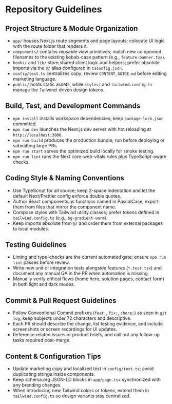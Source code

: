 # Repository Guidelines

## Project Structure & Module Organization
- `app/` houses Next.js route segments and page layouts; colocate UI logic with the route folder that renders it.
- `components/` contains reusable view primitives; match new component filenames to the existing kebab-case pattern (e.g., `feature-banner.tsx`).
- `hooks/` and `lib/` store shared client logic and helpers; prefer absolute imports via the `@/` alias configured in `tsconfig.json`.
- `config/text.ts` centralizes copy; review `CONTENT_GUIDE.md` before editing marketing language.
- `public/` holds static assets, while `styles/` and `tailwind.config.ts` manage the Tailwind-driven design tokens.

## Build, Test, and Development Commands
- `npm install` installs workspace dependencies; keep `package-lock.json` committed.
- `npm run dev` launches the Next.js dev server with hot reloading at `http://localhost:3000`.
- `npm run build` produces the production bundle; run before deploying or submitting large PRs.
- `npm run start` serves the optimized build locally for smoke testing.
- `npm run lint` runs the Next core-web-vitals rules plus TypeScript-aware checks.

## Coding Style & Naming Conventions
- Use TypeScript for all source; keep 2-space indentation and let the default Next/Prettier config enforce double quotes.
- Author React components as functions named in PascalCase, export them from files that mirror the component name.
- Compose styles with Tailwind utility classes; prefer tokens defined in `tailwind.config.ts` (e.g., `bg-gradient-warm`).
- Keep imports absolute from `@/` and order them from external packages to local modules.

## Testing Guidelines
- Linting and type-checks are the current automated gate; ensure `npm run lint` passes before review.
- Write new unit or integration tests alongside features (`*.test.tsx`) and document any manual QA in the PR when automation is missing.
- Manually verify critical flows (home hero, solution pages, contact form) in both light and dark modes.

## Commit & Pull Request Guidelines
- Follow Conventional Commit prefixes (`feat:`, `fix:`, `chore:`) as seen in `git log`; keep subjects under 72 characters and descriptive.
- Each PR should describe the change, list testing evidence, and include screenshots or screen recordings for UI updates.
- Reference related issues or product briefs, and call out any follow-up tasks required post-merge.

## Content & Configuration Tips
- Update marketing copy and localized text in `config/text.ts`; avoid duplicating strings inside components.
- Keep schema.org JSON-LD blocks in `app/page.tsx` synchronized with any branding changes.
- When introducing new Tailwind colors or tokens, extend them in `tailwind.config.ts` so design variants stay centralized.
